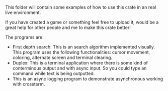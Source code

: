 This folder will contain some examples of how to use this crate in an real live environment. 

If you have created a game or something feel free to upload it, would be a great help for other people and me to make this crate better!

The programs are:

- First depth search: 
  This is an search algorithm implemented visually. This program uses the following functionalities: cursor movement, coloring, alternate screen and terminal clearing. 
- Duplex: This is a terminal application where there is some kind of conterminous output and with async input. So you could type an command while text is being outputted.
- This is an async logging program to demonstrate asynchronous working with crossterm.
